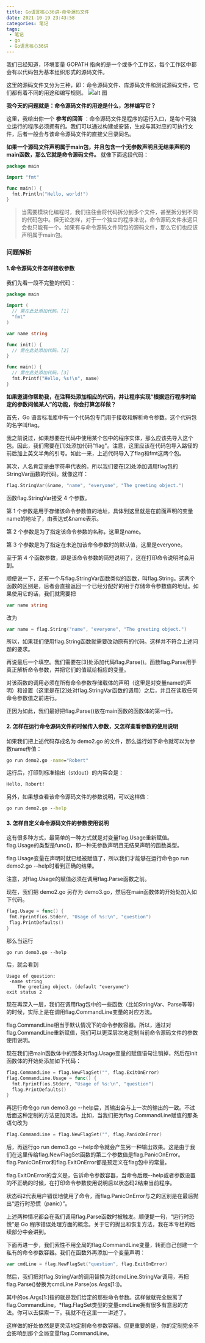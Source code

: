```yaml
---
title: Go语言核心36讲-命令源码文件
date: 2021-10-19 23:43:58
categories: 笔记
tags: 
 - 笔记
 - go
 - Go语言核心36讲
---
```


我们已经知道，环境变量 GOPATH 指向的是一个或多个工作区，每个工作区中都会有以代码包为基本组织形式的源码文件。
<!--more-->

这里的源码文件又分为三种，即：命令源码文件、库源码文件和测试源码文件，它们都有着不同的用途和编写规则。
![alt 图](https://static001.geekbang.org/resource/image/9d/cb/9d08647d238e21e7184d60c0afe5afcb.png)

__我今天的问题就是：命令源码文件的用途是什么，怎样编写它？__

这里，我给出你一个 __参考的回答__ ：命令源码文件是程序的运行入口，是每个可独立运行的程序必须拥有的。我们可以通过构建或安装，生成与其对应的可执行文件，后者一般会与该命令源码文件的直接父目录同名。

__如果一个源码文件声明属于main包，并且包含一个无参数声明且无结果声明的main函数，那么它就是命令源码文件。__ 就像下面这段代码：

```go
package main

import "fmt"

func main() {
  fmt.Println("Hello, world!")
}
```

>当需要模块化编程时，我们往往会将代码拆分到多个文件，甚至拆分到不同的代码包中。但无论怎样，对于一个独立的程序来说，命令源码文件永远只会也只能有一个。如果有与命令源码文件同包的源码文件，那么它们也应该声明属于main包。

### 问题解析

#### 1.命令源码文件怎样接收参数

我们先看一段不完整的代码：

```go
package main

import (
  // 需在此处添加代码。[1]
  "fmt"
)

var name string

func init() {
  // 需在此处添加代码。[2]
}

func main() {
  // 需在此处添加代码。[3]
  fmt.Printf("Hello, %s!\n", name)
}
```

__如果邀请你帮助我，在注释处添加相应的代码，并让程序实现”根据运行程序时给定的参数问候某人”的功能，你会打算怎样做？__

首先，Go 语言标准库中有一个代码包专门用于接收和解析命令参数。这个代码包的名字叫flag。

我之前说过，如果想要在代码中使用某个包中的程序实体，那么应该先导入这个包。因此，我们需要在[1]处添加代码"flag"。注意，这里应该在代码包导入路径的前后加上英文半角的引号。如此一来，上述代码导入了flag和fmt这两个包。

其次，人名肯定是由字符串代表的。所以我们要在[2]处添加调用flag包的StringVar函数的代码。就像这样：

```go
flag.StringVar(&name, "name", "everyone", "The greeting object.")
```

函数flag.StringVar接受 4 个参数。

第 1 个参数是用于存储该命令参数值的地址，具体到这里就是在前面声明的变量name的地址了，由表达式&name表示。

第 2 个参数是为了指定该命令参数的名称，这里是name。

第 3 个参数是为了指定在未追加该命令参数时的默认值，这里是everyone。

至于第 4 个函数参数，即是该命令参数的简短说明了，这在打印命令说明时会用到。

顺便说一下，还有一个与flag.StringVar函数类似的函数，叫flag.String。这两个函数的区别是，后者会直接返回一个已经分配好的用于存储命令参数值的地址。如果使用它的话，我们就需要把

```go
var name string
```

改为

```go
var name = flag.String("name", "everyone", "The greeting object.")
```

所以，如果我们使用flag.String函数就需要改动原有的代码。这样并不符合上述问题的要求。

再说最后一个填空。我们需要在[3]处添加代码flag.Parse()。函数flag.Parse用于真正解析命令参数，并把它们的值赋给相应的变量。

对该函数的调用必须在所有命令参数存储载体的声明（这里是对变量name的声明）和设置（这里是在[2]处对flag.StringVar函数的调用）之后，并且在读取任何命令参数值之前进行。

正因为如此，我们最好把flag.Parse()放在main函数的函数体的第一行。

#### 2. 怎样在运行命令源码文件的时候传入参数，又怎样查看参数的使用说明

如果我们把上述代码存成名为 demo2.go 的文件，那么运行如下命令就可以为参数name传值：

```cmd
go run demo2.go -name="Robert"
```

运行后，打印到标准输出（stdout）的内容会是：

```cmd
Hello, Robert!
```

另外，如果想查看该命令源码文件的参数说明，可以这样做：

```cmd
go run demo2.go --help
```

#### 3. 怎样自定义命令源码文件的参数使用说明

这有很多种方式，最简单的一种方式就是对变量flag.Usage重新赋值。flag.Usage的类型是func()，即一种无参数声明且无结果声明的函数类型。

flag.Usage变量在声明时就已经被赋值了，所以我们才能够在运行命令go run demo2.go --help时看到正确的结果。

注意，对flag.Usage的赋值必须在调用flag.Parse函数之前。

现在，我们把 demo2.go 另存为 demo3.go，然后在main函数体的开始处加入如下代码。

```go
flag.Usage = func() {
 fmt.Fprintf(os.Stderr, "Usage of %s:\n", "question")
 flag.PrintDefaults()
}
```

那么当运行

```shell
go run demo3.go --help
```

后，就会看到

```shell
Usage of question:
 -name string
    The greeting object. (default "everyone")
exit status 2
```

现在再深入一层，我们在调用flag包中的一些函数（比如StringVar、Parse等等）的时候，实际上是在调用flag.CommandLine变量的对应方法。

flag.CommandLine相当于默认情况下的命令参数容器。所以，通过对flag.CommandLine重新赋值，我们可以更深层次地定制当前命令源码文件的参数使用说明。

现在我们把main函数体中的那条对flag.Usage变量的赋值语句注销掉，然后在init函数体的开始处添加如下代码：

```go
flag.CommandLine = flag.NewFlagSet("", flag.ExitOnError)
flag.CommandLine.Usage = func() {
  fmt.Fprintf(os.Stderr, "Usage of %s:\n", "question")
  flag.PrintDefaults()
}
```

再运行命令go run demo3.go --help后，其输出会与上一次的输出的一致。不过后面这种定制的方法更加灵活。比如，当我们把为flag.CommandLine赋值的那条语句改为

```go
flag.CommandLine = flag.NewFlagSet("", flag.PanicOnError)
```

后，再运行go run demo3.go --help命令就会产生另一种输出效果。这是由于我们在这里传给flag.NewFlagSet函数的第二个参数值是flag.PanicOnError。flag.PanicOnError和flag.ExitOnError都是预定义在flag包中的常量。

flag.ExitOnError的含义是，告诉命令参数容器，当命令后跟--help或者参数设置的不正确的时候，在打印命令参数使用说明后以状态码2结束当前程序。

状态码2代表用户错误地使用了命令，而flag.PanicOnError与之的区别是在最后抛出“运行时恐慌（panic）”。

上述两种情况都会在我们调用flag.Parse函数时被触发。顺便提一句，“运行时恐慌”是 Go 程序错误处理方面的概念。关于它的抛出和恢复方法，我在本专栏的后续部分中会讲到。

下面再进一步，我们索性不用全局的flag.CommandLine变量，转而自己创建一个私有的命令参数容器。我们在函数外再添加一个变量声明：

```go
var cmdLine = flag.NewFlagSet("question", flag.ExitOnError)
```

然后，我们把对flag.StringVar的调用替换为对cmdLine.StringVar调用，再把flag.Parse()替换为cmdLine.Parse(os.Args[1:])。

其中的os.Args[1:]指的就是我们给定的那些命令参数。这样做就完全脱离了flag.CommandLine。*flag.FlagSet类型的变量cmdLine拥有很多有意思的方法。你可以去探索一下。我就不在这里一一讲述了。

这样做的好处依然是更灵活地定制命令参数容器。但更重要的是，你的定制完全不会影响到那个全局变量flag.CommandLine。
